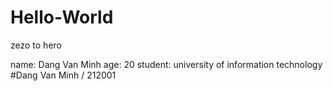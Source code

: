 # Hello-World
zezo to hero

name: Dang Van Minh
age: 20
student: university of information technology
#Dang Van Minh / 212001
